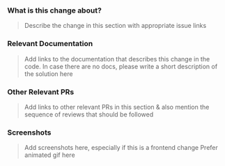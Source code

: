 ### What is this change about?
> Describe the change in this section with appropriate issue links



### Relevant Documentation
> Add links to the documentation that describes this change in the code. 
> In case there are no docs, please write a short description of the solution here




### Other Relevant PRs
> Add links to other relevant PRs in this section & also mention the sequence of reviews that should be followed




### Screenshots
> Add screenshots here, especially if this is a frontend change
> Prefer animated gif here

